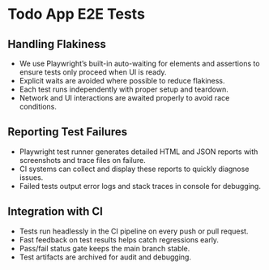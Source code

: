 # Todo App E2E Tests

## Handling Flakiness

- We use Playwright’s built-in auto-waiting for elements and assertions to ensure tests only proceed when UI is ready.
- Explicit waits are avoided where possible to reduce flakiness.
- Each test runs independently with proper setup and teardown.
- Network and UI interactions are awaited properly to avoid race conditions.

## Reporting Test Failures

- Playwright test runner generates detailed HTML and JSON reports with screenshots and trace files on failure.
- CI systems can collect and display these reports to quickly diagnose issues.
- Failed tests output error logs and stack traces in console for debugging.

## Integration with CI

- Tests run headlessly in the CI pipeline on every push or pull request.
- Fast feedback on test results helps catch regressions early.
- Pass/fail status gate keeps the main branch stable.
- Test artifacts are archived for audit and debugging.
